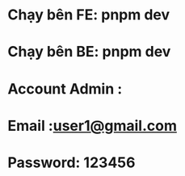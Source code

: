 # Chạy bên FE: pnpm dev
# Chạy bên BE: pnpm dev
# Account Admin :
# Email :user1@gmail.com
# Password: 123456
